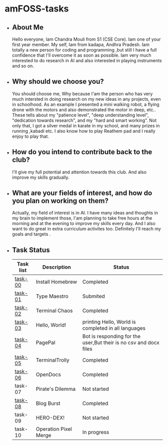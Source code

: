  # amFOSS-tasks #

  
- ## About Me ##
  
   Hello everyone, Iam Chandra Mouli from S1 (CSE Core). Iam one of your first year member.
   My self, Iam from kadapa, Andhra Pradesh. Iam totally a new person for coding and programming ,but still I have a full confidence that I'll overcome it as soon as possible.
   Iam very much interested to do research in AI and also interested in playing instruments and so on.
  
    
- ## Why should we choose you? ##

   You should choose me, Why because I'am the person who has very much intersted in doing research on my new ideas in any projects, even in schoolhood.
   As an example I presented a mini walking robot, a flying drone with the motors and also demonstrated the motor in deep, etc.. 
   These tells about my "patience level", "deep understanding level", "dedication towards research", and my "hard and smart working".
   Not only that, I got a silver medal in karate in my school, and many prizes in running ,kabadi etc. 
   I also know how to play Reathem pad and I really enjoy to play that.
   

- ## How do you intend to contribute back to the club? ##
  
   I'll give my full potential and attention towards this club. And also improve my skills gradually.
  


- ## What are your fields of interest, and how do you plan on working on them? ##

   Actually, my field of interest is in AI.
   I have many ideas and thoughts in my brain to implement those, I'am planning to take free hours at the morning and at the evening to improve my skills every day.
   And I also want to do great in extra curriculum activites too. Definitely I'll reach my goals and targets .





- ## Task Status


    | Task list                                                               | Description           | Status                                                            |
    |-------------------------------------------------------------------------|-----------------------|-------------------------------------------------------------------|
    | [task-00](https://github.com/mouli7666/amfoss-tasks/tree/main/task-00)  | Install Homebrew      | Completed                                                         |
    | [task-01](https://github.com/mouli7666/amfoss-tasks/tree/main/task-01)  | Type Maestro          | Submited                                                          |
    | [task-02](https://github.com/mouli7666/amfoss-tasks/tree/main/task-02)  | Terminal Chaos        | Completed                                                         |
    | [task-03](https://github.com/mouli7666/amfoss-tasks/tree/main/task-03)  | Hello, World!         | printing Hello, World is completed in all languages               |             
    | [task-04](https://github.com/mouli7666/amfoss-tasks/tree/main/task-04)  | PagePal               | Bot is responding for the user,But their is no csv and docx files |
    | [task-05](https://github.com/mouli7666/amfoss-tasks/tree/main/task-05)  | TerminalTrolly        | Completed                                                         |
    | [task-06](https://github.com/mouli7666/amfoss-tasks/tree/main/task-06)  | OpenDocs              | Completed                                                         |
    | task-07                                                                 | Pirate's Dilemma      | Not started                                                       |
    | [task-08](https://github.com/mouli7666/amfoss-tasks/tree/main/task-08)  | Blog Burst            | Completed                                                         | 
    | task-09                                                                 | HERO-DEX!             | Not started                                                       |
    | task-10                                                                 | Operation Pixel Merge | In progress                                                       |
